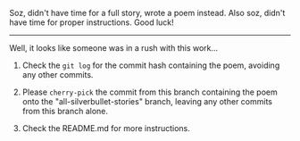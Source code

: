 Soz, didn't have time for a full story, wrote a poem instead.
Also soz, didn't have time for proper instructions. Good luck!

---

Well, it looks like someone was in a rush with this work... 

1. Check the `git log` for the commit hash containing the poem, avoiding any other commits.

2. Please `cherry-pick` the commit from this branch containing the poem onto the "all-silverbullet-stories" branch, 
leaving any other commits from this branch alone.

3. Check the README.md for more instructions.

